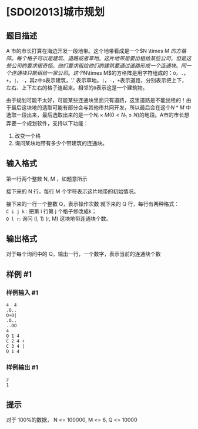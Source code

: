 # [SDOI2013]城市规划

## 题目描述

A 市的市长打算在海边开发一段地带。这个地带看成是一个$N \times M $的方格阵。每个格子可以是建筑、道路或者草地。这片地带是要出租给某些公司，但是这些公司的要求很奇怪。他们要求租给他们的建筑要通过道路形成一个连通块。同一个连通块只能租给一家公司。这 个$N\times M$的方格阵是用字符组成的：`O`，`.`，`+`，`|`，`-`，其z中`O`表示建筑，'.' 表示草地。`|`，`-`，`+`表示道路，分别表示把上下，左右、上下左右的格子连起来。相邻的`O`表示这是一个建筑物。

由于规划可能不太好，可能某些连通块里面只有道路，这里道路是不能出租的！由于最后这块地的选取可能有部分会与其他市共冋开发，所以最后会在这个$N *M$ 中选取一段出来，最后选取出来的是一个$N_i\times M (0<N_1\le N)$的地段。A市的市长想弄要一个规划软件，支持以下功能：

1. 改变一个格
2. 询问某块地带有多少个带建筑的连通块。

## 输入格式

第一行两个整数 N, M ，如题意所示

接下来的 N 行，每行 M 个字符表示这片地带的初始情况。  

接下来的一行一个整数 Q，表示操作次数 就下来的 Q 行，每行有两种格式：  
`C i j k` :  把第 i 行第 j 个格子修改成k；  
`Q l r`:  询问 (l, 1) (r, M) 这块地带连通块个数。  


## 输出格式

对于每个询问中的 Q，输出一行，一个数字，表示当前的连通块个数


## 样例 #1

### 样例输入 #1
```
4  4
.O..
O+O|
.O.. 
..OO
4
Q 1 4
C 2 4 + 
C 3 4 | 
Q 1 4
```

### 样例输出 #1

```
2 
1
```

## 提示

对于 100%的数据，    N <= 100000, M <= 6, Q <= 10000

